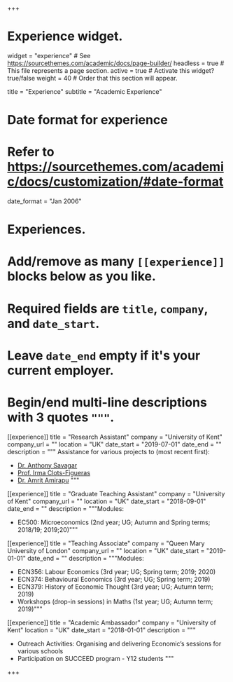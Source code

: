 +++
# Experience widget.
widget = "experience"  # See https://sourcethemes.com/academic/docs/page-builder/
headless = true  # This file represents a page section.
active = true  # Activate this widget? true/false
weight = 40  # Order that this section will appear.

title = "Experience"
subtitle = "Academic Experience"

# Date format for experience
#   Refer to https://sourcethemes.com/academic/docs/customization/#date-format
date_format = "Jan 2006"

# Experiences.
#   Add/remove as many `[[experience]]` blocks below as you like.
#   Required fields are `title`, `company`, and `date_start`.
#   Leave `date_end` empty if it's your current employer.
#   Begin/end multi-line descriptions with 3 quotes `"""`.
[[experience]]
  title = "Research Assistant"
  company = "University of Kent"
  company_url = ""
  location = "UK"
  date_start = "2019-07-01"
  date_end = ""
  description = """ 
  Assistance for various projects to (most recent first): 
  
- [Dr. Anthony Savagar](https://www.asavagar.com/home) 
- [Prof. Irma Clots-Figueras]( https://sites.google.com/site/irmaclots/)
- [Dr. Amrit Amirapu]( https://sites.google.com/site/amritamirapu/) 
  """

[[experience]]
  title = "Graduate Teaching Assistant"
  company = "University of Kent"
  company_url = ""
  location = "UK"
  date_start = "2018-09-01"
  date_end = ""
  description = """Modules:
  - EC500: Microeconomics (2nd year; UG; Autumn and Spring terms; 2018/19; 2019;20)"""
  
[[experience]]
  title = "Teaching Associate"
  company = "Queen Mary University of London"
  company_url = ""
  location = "UK"
  date_start = "2019-01-01"
  date_end = ""
  description = """Modules:
  - ECN356: Labour Economics (3rd year; UG; Spring term; 2019; 2020)
  - ECN374: Behavioural Economics (3rd year; UG; Spring term; 2019)
  - ECN379: History of Economic Thought (3rd year; UG; Autumn term; 2019)
  - Workshops (drop-in sessions) in Maths (1st year; UG; Autumn term; 2019)"""  
  
  [[experience]]
  title = "Academic Ambassador"
  company = "University of Kent"
  location = "UK"
  date_start = "2018-01-01"
  description = """
  - Outreach Activities: Organising and delivering Economic’s sessions for various schools
- Participation on SUCCEED program - Y12 students
"""

+++
